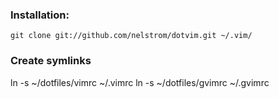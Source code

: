 ### Installation:
    
    git clone git://github.com/nelstrom/dotvim.git ~/.vim/

### Create symlinks

  ln -s ~/dotfiles/vimrc ~/.vimrc
  ln -s ~/dotfiles/gvimrc ~/.gvimrc
